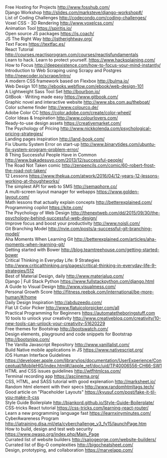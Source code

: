 Free Hosting for Projects http://www.fosshub.com/  
Django Workshop http://slides.com/marksteve/django-workshop#/  
List of Coding Challenges http://codecondo.com/coding-challenges/  
Voxel CSS - 3D Rendering http://www.voxelcss.com/  
Animation Tool https://spiritjs.io/  
Open source JS packages https://js.coach/  
JS The Right Way http://jstherightway.org/  
Text Faces https://textfac.es/  
React Tutorial http://courses.reactjsprogram.com/courses/reactjsfundamentals  
Learn to hack. Learn to protect yourself. https://www.hacksplaining.com/  
How to Focus http://deepexistence.com/how-to-focus-your-mind-instantly/  
Introduction to Web Scraping using Scrapy and Postgres http://newcoder.io/scrape/intro/  
A modern CSS framework based on Flexbox http://bulma.io/  
Web Design 101 http://ebooks.webflow.com/ebook/web-design-101  
A Lightweight Sass Tool Set http://bourbon.io/  
GitBook · Writing made easy https://www.gitbook.com/  
Graphic novel and interactive website http://www.sbs.com.au/theboat/  
Color scheme finder http://www.colourco.de/  
Adobe Color CC https://color.adobe.com/create/color-wheel/  
Color Ideas & Inspiration http://www.colourlovers.com/  
Ready-to-use design assets https://creativemarket.com/  
The Psychology of Pricing http://www.nickkolenda.com/psychological-pricing-strategies/  
Landing pages inspiration http://land-book.com/  
Fix Ubuntu System Error on start-up http://www.binarytides.com/ubuntu-fix-system-program-problem-error/  
8 Thing Successful People Have in Common http://www.bakadesuyo.com/2013/12/successful-people/  
The Road Not Taken comic http://zenpencils.com/comic/60-robert-frost-the-road-not-taken/  
12 Lessons https://www.thekua.com/atwork/2016/04/12-years-12-lessons-working-at-thoughtworks/  
The simplest API for web to SMS http://semaphore.co/  
A multi-screen layout manager for webapps https://www.golden-layout.com/  
Math lessons that actually explain concepts http://betterexplained.com/  
Programming copilot https://kite.com/  
The Psychology of Web Design http://thenextweb.com/dd/2015/09/30/the-psychology-behind-successful-web-design/  
Improve focus and boost your productivity http://www.noisli.com/  
Git Branching Model http://nvie.com/posts/a-successful-git-branching-model/  
Aha Moments When Learning Git http://betterexplained.com/articles/aha-moments-when-learning-git/  
Getting started with Bower http://blog.teamtreehouse.com/getting-started-bower  
Critical Thinking in Everyday Life: 9 Strategies http://www.criticalthinking.org/pages/critical-thinking-in-everyday-life-9-strategies/512  
Best of Material Design, daily http://www.materialup.com/  
Django | Full Stack Python https://www.fullstackpython.com/django.html  
A Guide to Visual Design http://www.visualmess.com/  
Personal Growth Score http://fitness.reebok.com/international/be-more-human/#/home  
Daily Design Inspiration http://abduzeedo.com/  
Flat UI Color Picker http://www.flatuicolorpicker.com/all  
Practical Programming for Beginners https://automatetheboringstuff.com  
10 tools to unlock your creativity http://www.creativebloq.com/creativity/10-new-tools-can-unlock-your-creativity-51620229  
Free themes for Bootstrap http://bootswatch.com/  
Design elements, playground and code snippets for Bootstrap http://bootsnipp.com/  
The Vanilla Javascript Repository http://www.vanillalist.com/  
Build Native mobile applications in JS https://www.nativescript.org/  
iOS Human Interface Guidelines https://developer.apple.com/library/ios/documentation/UserExperience/Conceptual/MobileHIG/index.html#//apple_ref/doc/uid/TP40006556-CH66-SW1  
HTML and CSS issues guidelines http://wtfhtmlcss.com/  
Terminal recording app https://asciinema.org/  
CSS, HTML, and SASS tutorial with good explenation http://marksheet.io/  
Random html element with their specs http://www.randomhtmltags.tech/  
Good article on "Placeholder Layouts" https://kyusuf.com/post/fake-it-til-you-make-it-css  
Style Guide Boilerplate http://bjankord.github.io/Style-Guide-Boilerplate/  
CSS-tricks React tutorial https://css-tricks.com/learning-react-router/  
Learn a new programming language fast https://learnxinyminutes.com/  
CyberAwareness Program http://iatraining.disa.mil/eta/cyberchallenge_v3_fy15/launchPage.htm  
How to build, design and test web security https://www.owasp.org/index.php/Main_Page  
Currated list of website builders http://saijogeorge.com/website-builders/  
Currated list of Big-O complexities http://bigocheatsheet.com/  
Design, prototyping, and collaboration https://marvelapp.com/  

